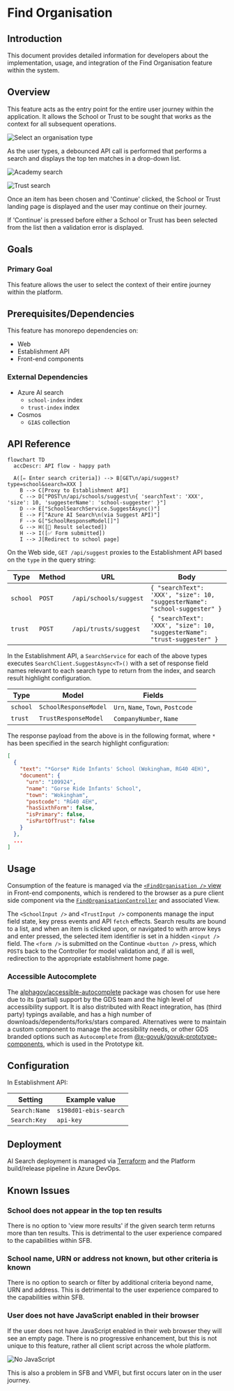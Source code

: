 # Find Organisation

## Introduction

This document provides detailed information for developers about the implementation, usage, and integration of the Find Organisation feature within the system.

## Overview

This feature acts as the entry point for the entire user journey within the application. It allows the School or Trust to be sought that works as the context for all subsequent operations.

![Select an organisation type](./images/find-organisation-ui-1.png)

As the user types, a debounced API call is performed that performs a search and displays the top ten matches in a drop-down list.

![Academy search](./images/find-organisation-ui-2.png)

![Trust search](./images/find-organisation-ui-3.png)

Once an item has been chosen and 'Continue' clicked, the School or Trust landing page is displayed and the user may continue on their journey.

If 'Continue' is pressed before either a School or Trust has been selected from the list then a validation error is displayed.

## Goals

### Primary Goal

This feature allows the user to select the context of their entire journey within the platform.

## Prerequisites/Dependencies

This feature has monorepo dependencies on:

- Web
- Establishment API
- Front-end components

### External Dependencies

- Azure AI search
  - `school-index` index
  - `trust-index` index
- Cosmos
  - `GIAS` collection

## API Reference

```mermaid
flowchart TD
  accDescr: API flow - happy path
  
  A([✏️ Enter search criteria]) --> B[GET\n/api/suggest?type=school&search=XXX ]
    B --> C[Proxy to Establishment API]
    C --> D["POST\n/api/schools/suggest\n{ 'searchText': 'XXX', 'size': 10, 'suggesterName': 'school-suggester' }"]
    D --> E["SchoolSearchService.SuggestAsync()"]
    E --> F["Azure AI Search\n(via Suggest API)"]
    F --> G["SchoolResponseModel[]"]
    G --> H([📃 Result selected])
    H --> I([✅ Form submitted])
    I --> J[Redirect to school page]
```

On the Web side, `GET /api/suggest` proxies to the Establishment API based on the `type` in the query string:

| Type| Method | URL| Body |
|-------|--------|----------------|-----------------------------------------|
| `school` | `POST` | `/api/schools/suggest` | `{ "searchText": 'XXX', "size": 10, "suggesterName": "school-suggester" }` |
| `trust` | `POST` | `/api/trusts/suggest` | `{ "searchText": 'XXX', "size": 10, "suggesterName": "trust-suggester" }` |

In the Establishment API, a `SearchService` for each of the above types executes `SearchClient.SuggestAsync<T>()` with a set of response field names relevant to each search type to return from the index, and search result highlight configuration.

| Type | Model | Fields |
|----------|-----------------------|------------|
| `school` | `SchoolResponseModel` | `Urn`, `Name`, `Town`, `Postcode` |
| `trust` | `TrustResponseModel` | `CompanyNumber`, `Name` |

The response payload from the above is in the following format, where `*` has been specified in the search highlight configuration:

```json
[
  {
    "text": "*Gorse* Ride Infants' School (Wokingham, RG40 4EH)",
    "document": {
      "urn": "109924",
      "name": "Gorse Ride Infants' School",
      "town": "Wokingham",
      "postcode": "RG40 4EH",
      "hasSixthForm": false,
      "isPrimary": false,
      "isPartOfTrust": false
    }
  },
  ...
]
```

## Usage

Consumption of the feature is managed via the [`<FindOrganisation />` view](/front-end-components/src/views/find-organisation/view.tsx) in Front-end components, which is rendered to the browser as a pure client side component via the [`FindOrganisationController`](/web/src/Web.App/Controllers/FindOrganisationController.cs) and associated View.

The `<SchoolInput />` and `<TrustInput />` components manage the input field state, key press events and API `fetch` effects. Search results are bound to a list, and when an item is clicked upon, or navigated to with arrow keys and enter pressed, the selected item identifier is set in a hidden `<input />` field. The `<form />` is submitted on the Continue `<button />` press, which `POST`s back to the Controller for model validation and, if all is well, redirection to the appropriate establishment home page.

### Accessible Autocomplete

The [alphagov/accessible-autocomplete](https://github.com/alphagov/accessible-autocomplete) package was chosen for use here due to its (partial) support by the GDS team and the high level of accessibility support. It is also distributed with React integration, has (third party) typings available, and has a high number of downloads/dependents/forks/stars compared. Alternatives were to maintain a custom component to manage the accessibility needs, or other GDS branded options such as `Autocomplete` from [@x-govuk/govuk-prototype-components](https://x-govuk.github.io/govuk-prototype-components/autocomplete/), which is used in the Prototype kit.

## Configuration

In Establishment API:

| Setting | Example value |
|---------------|----------------|
| `Search:Name` | `s198d01-ebis-search` |
| `Search:Key` | `api-key` |

## Deployment

AI Search deployment is managed via [Terraform](../../platform/terraform/search.tf) and the Platform build/release pipeline in Azure DevOps.

## Known Issues

### School does not appear in the top ten results

There is no option to 'view more results' if the given search term returns more than ten results. This is detrimental to the user experience compared to the capabilities within SFB.

### School name, URN or address not known, but other criteria is known

There is no option to search or filter by additional criteria beyond name, URN and address. This is detrimental to the user experience compared to the capabilities within SFB.

### User does not have JavaScript enabled in their browser

If the user does not have JavaScript enabled in their web browser they will see an empty page. There is no progressive enhancement, but this is not unique to this feature, rather all client script across the whole platform.

![No JavaScript](./images/find-organisation-ui-4.png)

This is also a problem in SFB and VMFI, but first occurs later on in the user journey.
